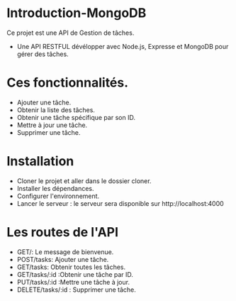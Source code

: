 # Introduction-MongoDB
Ce projet est une API de Gestion de tâches.
- Une API RESTFUL dévélopper avec Node.js, Expresse et MongoDB pour gérer des tâches.

# Ces fonctionnalités.
- Ajouter une tâche.
- Obtenir la liste des tâches.
- Obtenir une tâche spécifique par son ID.
- Mettre à jour une tâche.
- Supprimer une tâche.

# Installation 
- Cloner le projet et aller dans le dossier cloner.
- Installer les dépendances. 
- Configurer l'environnement.
- Lancer le serveur : le serveur sera disponible sur http://localhost:4000

# Les routes de l'API
- GET/: Le message de bienvenue.
- POST/tasks: Ajouter une tâche. 
- GET/tasks: Obtenir toutes les tâches.
- GET/tasks/:id :Obtenir une tâche par ID.
- PUT/tasks/:id :Mettre une tâche à jour.
- DELETE/tasks/:id : Supprimer une tâche.